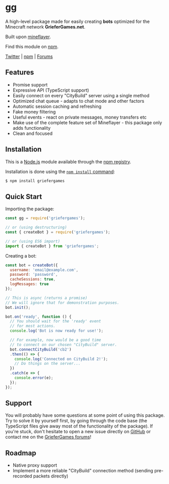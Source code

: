 # gg

A high-level package made for easily creating **bots** optimized for the Minecraft network **GrieferGames.net**.

Built upon [mineflayer](https://github.com/PrismarineJS/mineflayer).

Find this module on [npm](https://www.npmjs.com/package/griefergames).

[Twitter](https://twitter.com/derjp_) | 
[npm](https://www.npmjs.com/~derjp) | 
[Forums](https://griefergames.de/index.php?user/6076-derjp/)

## Features

* Promise support
* Expressive API (TypeScript support)
* Easily connect on every "CityBuild" server using a single method
* Optimized chat queue - adapts to chat mode and other factors
* Automatic session caching and refreshing
* Fake money filtering
* Useful events - react on private messages, money transfers etc
* Make use of the complete feature set of Mineflayer - this package only adds functionality
* Clean and focused

## Installation

This is a [Node.js](https://nodejs.org/) module available through the [npm registry](https://www.npmjs.com/).

Installation is done using the [`npm install` command](https://docs.npmjs.com/getting-started/installing-npm-packages-locally):

```bash
$ npm install griefergames
```

## Quick Start

Importing the package:
```javascript
const gg = require('griefergames');

// or (using destructuring)
const { createBot } = require('griefergames');

// or (using ES6 import)
import { createBot } from 'griefergames';
```

Creating a bot:
```javascript
const bot = createBot({
  username: 'email@example.com',
  password: 'password',
  cacheSessions: true,
  logMessages: true
});

// This is async (returns a promise)
// We will ignore that for demonstration purposes.
bot.init();

bot.on('ready', function () {
  // You should wait for the 'ready' event
  // for most actions.
  console.log('Bot is now ready for use!');

  // For example, now would be a good time
  // to connect on our chosen "CityBuild" server.
  bot.connectCityBuild('cb2')
  .then(() => {
    console.log('Connected on CityBuild 2!');
    // Do things on the server...
  })
  .catch(e => {
    console.error(e);
  });
});
```

## Support

You will probably have some questions at some point of using this package.
Try to solve it by yourself first, by going through the code base (the TypeScript files give away most of the functionality of the package).
If you're stuck, don't hesitate to open a new issue directly on [GitHub](https://github.com/derjp/gg/issues) or contact me on the [GrieferGames forums](https://griefergames.de/index.php?user/6076-derjp/)!

## Roadmap

* Native proxy support
* Implement a more reliable "CityBuild" connection method (sending pre-recorded packets directly)
